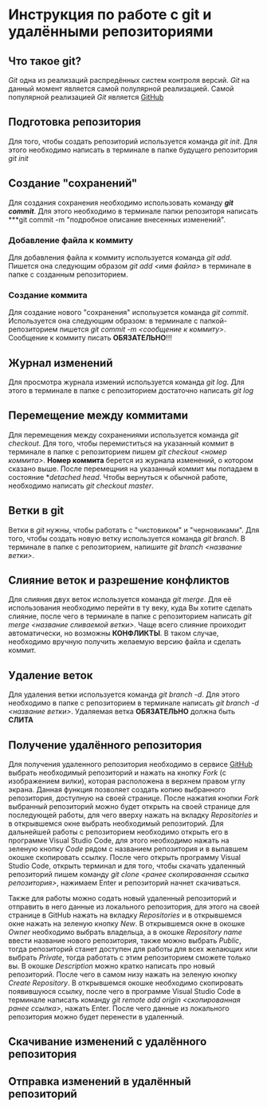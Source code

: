 # Инструкция по работе с git и удалёнными репозиториями

## Что такое git?
*Git* одна из реализаций распредённых систем контроля версий. *Git* на данный момент является самой полулярной реализацией. Самой популярной реализацией *Git* является [GitHub](https://github.com) 

## Подготовка репозитория
Для того, чтобы создать репозиторий используется команда *git init*. Для этого необходимо написать в терминале в папке будущего репозитория *git init* 

## Создание "сохранений"
Для создания сохранения необходимо использовать команду ***git commit***. Для этого необходимо в терминале папки репозиторя написать ***git commit -m "подробное описание внесенных изменений".

### Добавление файла к коммиту

Для добавления файла к коммиту используется команда *git add*. Пишется она следующим образом *git add <имя файла>* в терминале в папке с созданным репозиторием.

### Создание коммита

Для создание нового "сохранения" испольузется команда *git commit*. Используется она следующим образом: в терминале с папкой-репозиторием пишется *git commit -m <сообщение к коммиту>*. Сообщение к коммиту писать **ОБЯЗАТЕЛЬНО**!!! 

## Журнал изменений
Для просмотра журнала измений используется команда *git log*. Для этого в терминале в папке с репозиторием достаточно написать *git log*

## Перемещение между коммитами
Для перемещения между сохранениями используется команда *git checkout*. Для того, чтобы перемиститься на указанный коммит в терминале в папке с репозиторием пишем *git checkout <номер коммита>*. **Номер коммита** берется из журнала изменений, о котором сказано выше. После перемещния на указанный коммит мы попадаем в состояние **detached head*. Чтобы вернуться к обычной работе, необходимо написать *git checkout master*.

## Ветки в git
Ветки в *git* нужны, чтобы работать с "чистовиком" и "черновиками". Для того, чтобы создать новую ветку используется команда *git branch*. В терминале в папке с репозиторием, напишите *git branch <название ветки>*.

## Слияние веток и разрешение конфликтов
Для слияния двух веток используется команда *git merge*. Для её использования необходимо перейти в ту веку, куда Вы хотите сделать слияние, после чего в терминале в папке с репозиторием написать *git merge <название сливаемой ветки>*. Чаще всего слияние проиходит автоматически, но возможны **КОНФЛИКТЫ**. В таком случае, необходимо вручную получить желаемую версию файла и сделать коммит.

## Удаление веток
Для удаления ветки используется команда *git branch -d*. Для этого необходимо в папке с репозиторием в терминале написать *git branch -d <название ветки>*. Удаляемая ветка **ОБЯЗАТЕЛЬНО** должна быть **СЛИТА**

## Получение удалённого репозитория
Для получения удаленного репозитория необходимо в сервисе [GitHub](https://github.com) выбрать необходимый репозиторий и нажать на кнопку *Fork* (с изображением вилки), которая расположена в верхнем правом углу экрана. Данная функция позволяет создать копию выбранного репозитория, доступную на своей странице. После нажатия кнопки *Fork* выбранный репозиторий можно будет открыть на своей странице для последующей работы, для чего вверху нажать на вкладку *Repositories* и в открывшемся окне выбрать необходимый репозиторий. Для дальнейшей работы с репозиторием необходимо открыть его в программе Visual Studio Code, для этого необходимо нажать на зеленую кнопку *Code* рядом с названием репозитория и в выпавшем окошке скопировать ссылку. После чего открыть программу Visual Studio Code, открыть терминал и для того, чтобы скачать удаленный репозиторий пишем команду *git clone <ранее скопированная ссылка репозитория>*, нажимаем Enter и репозиторий начнет скачиваться.

Также для работы можно содать новый удаленный репозиторий и отправить в него данные из локального репозитория, для этого на своей странице в GitHub нажать на вкладку *Repositories* и в открывшемся окне нажать на зеленую кнопку *New*. В открывшемся окне в окошке *Owner* необходимо выбрать владельца, а в окошке *Repository name* ввести название нового репозитория, также можно выбрать *Public*, тогда репозиторий станет доступен для работы для всех желающих или выбрать *Private*, тогда работать с этим репозиторием сможете только вы. В окошке *Description* можно кратко написать про новый репозиторий. После чего в самом низу нажать на зеленую кнопку *Create Repository*. В открывшемся окошке необходимо скопировать появившуюся ссылку, после чего в программе Visual Studio Code в терминале написать команду *git remote add origin <скопированная ранее ссылка>*, нажать Enter. После чего данные из локального репозитория можно будет перенести в удаленный.

## Скачивание изменений с удалённого репозитория

## Отправка изменений в удалённый репозиторий
